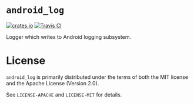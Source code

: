 # `android_log`

[![crates.io](https://img.shields.io/crates/v/android_log.svg)](https://crates.io/crates/android_log)
[![Travis CI](https://img.shields.io/travis/saleemrashid/android_log-rs.svg)](https://travis-ci.org/saleemrashid/android_log-rs)

Logger which writes to Android logging subsystem.

# License

`android_log` is primarily distributed under the terms of both the MIT license and the Apache License (Version 2.0).

See `LICENSE-APACHE` and `LICENSE-MIT` for details.
